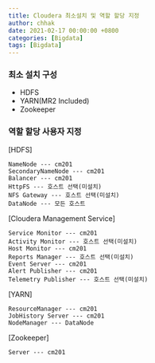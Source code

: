 ```yaml
---
title: Cloudera 최소설치 및 역할 할당 지정
author: chhak
date: 2021-02-17 00:00:00 +0800
categories: [Bigdata]
tags: [Bigdata]
---
```


### 최소 설치 구성

- HDFS
- YARN(MR2 Included)
- Zookeeper

### 역할 할당 사용자 지정

[HDFS]

```
NameNode --- cm201
SecondaryNameNode --- cm201
Balancer --- cm201
HttpFS --- 호스트 선택(미설치)
NFS Gateway --- 호스트 선택(미설치)
DataNode --- 모든 호스트
```

[Cloudera Management Service]

```
Service Monitor --- cm201
Activity Monitor --- 호스트 선택(미설치)
Host Monitor --- cm201
Reports Manager --- 호스트 선택(미설치)
Event Server --- cm201
Alert Publisher --- cm201
Telemetry Publisher --- 호스트 선택(미설치)
```

[YARN]

```
ResourceManager --- cm201
JobHistory Server --- cm201
NodeManager --- DataNode
```

[Zookeeper]

```
Server --- cm201
```
